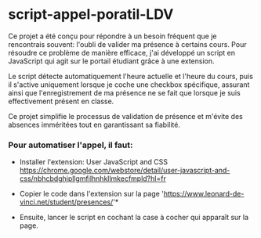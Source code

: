 # script-appel-poratil-LDV    

Ce projet a été conçu pour répondre à un besoin fréquent que je rencontrais souvent: l'oubli de valider ma présence à certains cours. Pour résoudre ce problème de manière efficace, j'ai développé un script en JavaScript qui agit sur le portail étudiant grâce à une extension.

Le script détecte automatiquement l'heure actuelle et l'heure du cours, puis il s'active uniquement lorsque je coche une checkbox spécifique, assurant ainsi que l'enregistrement de ma présence ne se fait que lorsque je suis effectivement présent en classe.

Ce projet simplifie le processus de validation de présence et m'évite des absences imméritées tout en garantissant sa fiabilité.


### Pour automatiser l'appel, il faut:

- Installer l'extension: User JavaScript and CSS  
https://chrome.google.com/webstore/detail/user-javascript-and-css/nbhcbdghjpllgmfilhnhkllmkecfmpld?hl=fr   

- Copier le code dans l'extension sur la page 'https://www.leonard-de-vinci.net/student/presences/'*

- Ensuite, lancer le script en cochant la case à cocher qui apparaît sur la page. 
